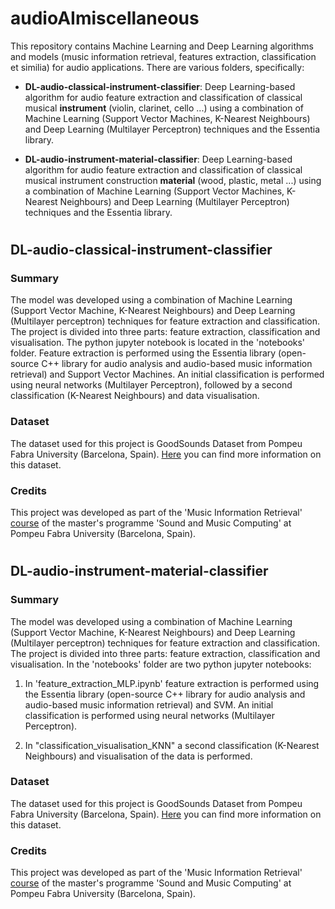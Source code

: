 # audioAImiscellaneous

This repository contains Machine Learning and Deep Learning algorithms and models (music information retrieval, features extraction, classification et similia) for audio applications. There are various folders, specifically:

- **DL-audio-classical-instrument-classifier**: Deep Learning-based algorithm for audio feature extraction and classification of classical musical **instrument** (violin, clarinet, cello ...) using a combination of Machine Learning (Support Vector Machines, K-Nearest Neighbours) and Deep Learning (Multilayer Perceptron) techniques and the Essentia library.

- **DL-audio-instrument-material-classifier**: Deep Learning-based algorithm for audio feature extraction and classification of classical musical instrument construction **material** (wood, plastic, metal ...) using a combination of Machine Learning (Support Vector Machines, K-Nearest Neighbours) and Deep Learning (Multilayer Perceptron) techniques and the Essentia library.

#

## DL-audio-classical-instrument-classifier


### Summary

The model was developed using a combination of Machine Learning (Support Vector Machine, K-Nearest Neighbours) and Deep Learning (Multilayer perceptron) techniques for feature extraction and classification.
The project is divided into three parts: feature extraction, classification and visualisation. The python jupyter notebook is located in the 'notebooks' folder. Feature extraction is performed using the Essentia library (open-source C++ library for audio analysis and audio-based music information retrieval) and Support Vector Machines. An initial classification is performed using neural networks (Multilayer Perceptron), followed by a second classification (K-Nearest Neighbours) and data visualisation.


### Dataset

The dataset used for this project is GoodSounds Dataset from Pompeu Fabra University (Barcelona, Spain). [Here](https://www.upf.edu/web/mtg/good-sounds) you can find more information on this dataset.

### Credits

This project was developed as part of the 'Music Information Retrieval' [course](https://www.upf.edu/web/smc/music-information-retrieval) of the master's programme 'Sound and Music Computing' at Pompeu Fabra University (Barcelona, Spain).


#

## DL-audio-instrument-material-classifier

### Summary

The model was developed using a combination of Machine Learning (Support Vector Machine, K-Nearest Neighbours) and Deep Learning (Multilayer perceptron) techniques for feature extraction and classification.
The project is divided into three parts: feature extraction, classification and visualisation. In the 'notebooks' folder are two python jupyter notebooks: 

1) In 'feature_extraction_MLP.ipynb' feature extraction is performed using the Essentia library (open-source C++ library for audio analysis and audio-based music information retrieval) and SVM. An initial classification is performed using neural networks (Multilayer Perceptron).

2) In "classification_visualisation_KNN" a second classification (K-Nearest Neighbours) and visualisation of the data is performed.


### Dataset

The dataset used for this project is GoodSounds Dataset from Pompeu Fabra University (Barcelona, Spain). [Here](https://www.upf.edu/web/mtg/good-sounds) you can find more information on this dataset.

### Credits

This project was developed as part of the 'Music Information Retrieval' [course](https://www.upf.edu/web/smc/music-information-retrieval) of the master's programme 'Sound and Music Computing' at Pompeu Fabra University (Barcelona, Spain).


